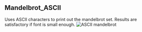 ## Mandelbrot_ASCII
Uses ASCII characters to print out the mandelbrot set. Results are satisfactory if font is small enough.
![ASCII mandelbrot](https://github.com/Runtime-Learner/mandlebrot-set/blob/main/Mandelbrot_ASCII/images/0-0-2_ASCII.PNG)
